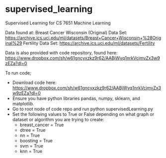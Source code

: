# supervised_learning
Supervised Learning for CS 7651 Machine Learning

Data found at:
Breast Cancer Wisconsin (Original) Data Set: https://archive.ics.uci.edu/ml/datasets/Breast+Cancer+Wisconsin+%28Original%29
Fertility Data Set: https://archive.ics.uci.edu/ml/datasets/Fertility

Data is also provided with code repository, found here:
https://www.dropbox.com/sh/w61gncyxzkz9r62/AABjWyq1nrkVcjmvZx3w9zEZa?dl=0

To run code;
- Download code here: https://www.dropbox.com/sh/w61gncyxzkz9r62/AABjWyq1nrkVcjmvZx3w9zEZa?dl=0
- Ensure you have python libraries pandas, numpy, sklearn, and matplotlib.
- Go to root node of code repo and run python supervisedLearning.py
- Set the following values to True or False depending on what graph or dataset or algorithm you are trying to create:
    - breast_cancer = True
    - dtree = True
    - nn = True
    - boosting = True
    - svm = True
    - knn = True